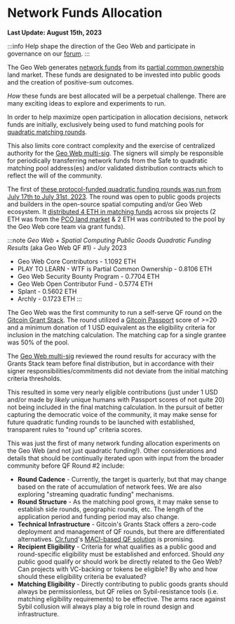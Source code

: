 # Network Funds Allocation

**Last Update: August 15th, 2023**

:::info
Help shape the direction of the Geo Web and participate in governance on our [forum](https://forum.geoweb.network/).
:::

The Geo Web generates [network funds](../concepts/network-funds.md) from its [partial common ownership](../concepts/partial-common-ownership.md) land market. These funds are designated to be invested into public goods and the creation of positive-sum outcomes.&#x20;

_How_ these funds are best allocated will be a perpetual challenge. There are many exciting ideas to explore and experiments to run.

In order to help maximize open participation in allocation decisions, network funds are initially, exclusively being used to fund matching pools for [quadratic matching rounds](https://wtfisqf.com/?grant=&grant=&grant=&grant=&match=1000).&#x20;

This also limits core contract complexity and the exercise of centralized authority for the [Geo Web multi-sig](governance-at-launch.md). The signers will simply be responsible for periodically transferring network funds from the Safe to quadratic matching pool address(es) and/or validated distribution contracts which to reflect the will of the community.

The first of [these protocol-funded quadratic funding rounds was run from July 17th to July 31st, 2023](https://explorer.gitcoin.co/#/round/10/0x3e92c56dac4a262efcafce7a78381622092754fd). The round was open to public goods projects and builders in the open-source spatial computing and/or Geo Web ecosystem. It [distributed 4 ETH in matching funds](https://optimistic.etherscan.io/tx/0x3075f1b6d3f2839cd65f97d63ce5f5a5782882a03836311941f8c4d9f554dd05) across six projects (2 ETH was from the [PCO land market](../concepts/partial-common-ownership.md) & 2 ETH was contributed to the pool by the Geo Web core team via grant funds).

:::note
_Geo Web + Spatial Computing Public Goods Quadratic Funding Results_ (aka Geo Web QF #1) - July 2023

- Geo Web Core Contributors - 1.1092 ETH
- PLAY TO LEARN - WTF is Partial Common Ownership - 0.8106 ETH
- Geo Web Security Bounty Program - 0.7704 ETH
- Geo Web Open Contributor Fund - 0.5774 ETH
- Splant - 0.5602 ETH
- Archly - 0.1723 ETH
  :::

The Geo Web was the first community to run a self-serve QF round on the [Gitcoin Grant Stack](https://www.gitcoin.co/grants-stack). The round utilized a [Gitcoin Passport](https://passport.gitcoin.co/#/) score of >=20 and a minimum donation of 1 USD equivalent as the eligibility criteria for inclusion in the matching calculation. The matching cap for a single grantee was 50% of the pool.&#x20;

The [Geo Web multi-sig](governance-at-launch.md) reviewed the round results for accuracy with the Grants Stack team before final distribution, but in accordance with their signer responsibilities/commitments did not deviate from the initial matching criteria thresholds.&#x20;

This resulted in some very nearly eligible contributions (just under 1 USD and/or made by _likely_ unique humans with Passport scores of not quite 20) not being included in the final matching calculation. In the pursuit of better capturing the democratic voice of the community, it may make sense for future quadratic funding rounds to be launched with established, transparent rules to "round up" criteria scores.

This was just the first of many network funding allocation experiments on the Geo Web (and not just quadratic funding!). Other considerations and details that should be continually iterated upon with input from the broader community before QF Round #2 include:

- **Round Cadence** - Currently, the target is quarterly, but that may change based on the rate of accumulation of network fees. We are also exploring "streaming quadratic funding" mechanisms.
- **Round Structure** - As the matching pool grows, it may make sense to establish side rounds, geographic rounds, etc. The length of the application period and funding period may also change.&#x20;
- **Technical Infrastructure** - Gitcoin's Grants Stack offers a zero-code deployment and management of QF rounds, but there are differentiated alternatives. [Clr.fund](https://clr.fund/#/)'s [MACI-based QF solution](https://clr.fund/#/about/maci) is promising.
- **Recipient Eligibility** - Criteria for what qualifies as a public good and round-specific eligibility must be established and enforced. Should _any_ public good qualify or should work be directly related to the Geo Web? Can projects with VC-backing or tokens be eligible? By who and how should these eligibility criteria be evaluated?
- **Matching Eligibility** - Directly contributing to public goods grants should always be permissionless, but QF relies on Sybil-resistance tools (i.e. matching eligibility requirements) to be effective. The arms race against Sybil collusion will always play a big role in round design and infrastructure.
